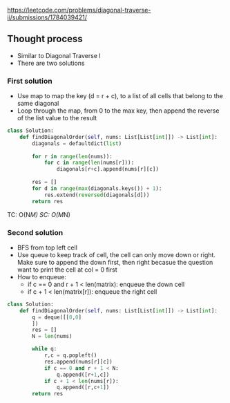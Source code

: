 https://leetcode.com/problems/diagonal-traverse-ii/submissions/1784039421/


## Thought process
- Similar to Diagonal Traverse I
- There are two solutions

### First solution
- Use map to map the key (d = r + c), to a list of all cells that belong to the same diagonal
- Loop through the map, from 0 to the max key, then append the reverse of the list value to the result

```python
class Solution:
    def findDiagonalOrder(self, nums: List[List[int]]) -> List[int]:
        diagonals = defaultdict(list)
        
        for r in range(len(nums)):
            for c in range(len(nums[r])):
                diagonals[r+c].append(nums[r][c])
        
        res = []
        for d in range(max(diagonals.keys()) + 1):
            res.extend(reversed(diagonals[d]))
        return res
```
TC: O(N*M)
SC: O(M*N)

### Second solution
- BFS from top left cell
- Use queue to keep track of cell, the cell can only move down or right. Make sure to append the down first, then right becasue the question want to print the cell at col = 0 first
- How to enqueue:
  - if c == 0 and r + 1 < len(matrix): enqueue the down cell
  - if c + 1 < len(matrix[r]): enqueue the right cell


```python
class Solution:
    def findDiagonalOrder(self, nums: List[List[int]]) -> List[int]:
        q = deque([[0,0]
        ])
        res = []
        N = len(nums)

        while q:
            r,c = q.popleft()
            res.append(nums[r][c])
            if c == 0 and r + 1 < N:
                q.append([r+1,c])
            if c + 1 < len(nums[r]):
                q.append([r,c+1])
        return res
```
